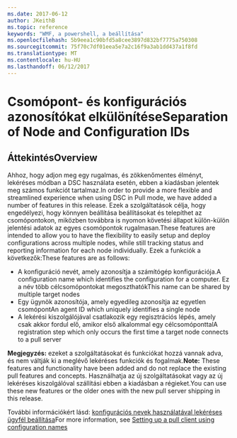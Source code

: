 ```yaml
---
ms.date: 2017-06-12
author: JKeithB
ms.topic: reference
keywords: "WMF, a powershell, a beállítása"
ms.openlocfilehash: 5b9eea1c90bfd5a8cee3897d832bf7775a750308
ms.sourcegitcommit: 75f70c7df01eea5e7a2c16f9a3ab1dd437a1f8fd
ms.translationtype: MT
ms.contentlocale: hu-HU
ms.lasthandoff: 06/12/2017
---
```

# <a name="separation-of-node-and-configuration-ids"></a><span data-ttu-id="722eb-102">Csomópont- és konfigurációs azonosítókat elkülönítése</span><span class="sxs-lookup"><span data-stu-id="722eb-102">Separation of Node and Configuration IDs</span></span>

## <a name="overview"></a><span data-ttu-id="722eb-103">Áttekintés</span><span class="sxs-lookup"><span data-stu-id="722eb-103">Overview</span></span>

<span data-ttu-id="722eb-104">Ahhoz, hogy adjon meg egy rugalmas, és zökkenőmentes élményt, lekéréses módban a DSC használata esetén, ebben a kiadásban jelentek meg számos funkciót tartalmaz.</span><span class="sxs-lookup"><span data-stu-id="722eb-104">In order to provide a more flexible and streamlined experience when using DSC in Pull mode, we have added a number of features in this release.</span></span> <span data-ttu-id="722eb-105">Ezek a szolgáltatások célja, hogy engedélyezi, hogy könnyen beállítása beállításokat és telepíthet az csomópontokon, miközben továbbra is nyomon követési állapot külön-külön jelentési adatok az egyes csomópontok rugalmasan.</span><span class="sxs-lookup"><span data-stu-id="722eb-105">These features are intended to allow you to have the flexibility to easily setup and deploy configurations across multiple nodes, while still tracking status and reporting information for each node individually.</span></span> <span data-ttu-id="722eb-106">Ezek a funkciók a következők:</span><span class="sxs-lookup"><span data-stu-id="722eb-106">These features are as follows:</span></span>

* <span data-ttu-id="722eb-107">A konfiguráció nevét, amely azonosítja a számítógép konfigurációja.</span><span class="sxs-lookup"><span data-stu-id="722eb-107">A configuration name which identifies the configuration for a computer.</span></span> <span data-ttu-id="722eb-108">Ez a név több célcsomópontokat megoszthatók</span><span class="sxs-lookup"><span data-stu-id="722eb-108">This name can be shared by multiple target nodes</span></span> 
* <span data-ttu-id="722eb-109">Egy ügynök azonosítója, amely egyedileg azonosítja az egyetlen csomópont</span><span class="sxs-lookup"><span data-stu-id="722eb-109">An agent ID which uniquely identifies a single node</span></span>
* <span data-ttu-id="722eb-110">A lekérési kiszolgálójával csatlakozik egy regisztrációs lépés, amely csak akkor fordul elő, amikor első alkalommal egy célcsomóponttal</span><span class="sxs-lookup"><span data-stu-id="722eb-110">A registration step which only occurs the first time a target node connects to a pull server</span></span>

<span data-ttu-id="722eb-111">**Megjegyzés:** ezeket a szolgáltatásokat és funkciókat hozzá vannak adva, és nem váltják ki a meglévő lekéréses funkciók és fogalmak.</span><span class="sxs-lookup"><span data-stu-id="722eb-111">**Note:** These features and functionality have been added and do not replace the existing pull features and concepts.</span></span> <span data-ttu-id="722eb-112">Használhatja az új szolgáltatásokat vagy az új lekéréses kiszolgálóval szállítási ebben a kiadásban a régieket.</span><span class="sxs-lookup"><span data-stu-id="722eb-112">You can use these new features or the older ones with the new pull server shipping in this release.</span></span>

<span data-ttu-id="722eb-113">További információkért lásd: [konfigurációs nevek használatával lekéréses ügyfél beállítása](https://msdn.microsoft.com/powershell/dsc/pullclientconfignames)</span><span class="sxs-lookup"><span data-stu-id="722eb-113">For more information, see [Setting up a pull client using configuration names](https://msdn.microsoft.com/powershell/dsc/pullclientconfignames)</span></span>

